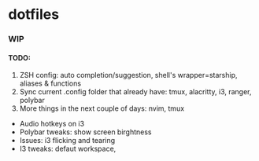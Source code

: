 # dotfiles
### WIP

#### TODO: ####

1. ZSH config: auto completion/suggestion, shell's wrapper=starship, aliases & functions
2. Sync current .config folder that already have: tmux, alacritty, i3, ranger, polybar
3. More things in the next couple of days: nvim, tmux
- Audio hotkeys on i3
- Polybar tweaks: show screen birghtness
- Issues: i3 flicking and tearing 
- I3 tweaks: defaut workspace, 
